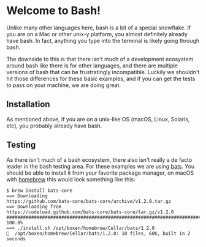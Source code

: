 # Welcome to Bash!

Unlike many other languages here, bash is a bit of a special snowflake.
If you are on a Mac or other unix-y platform, you almost definitely
already have bash. In fact, anything you type into the terminal is
likely going through bash.

The downside to this is that there isn't much of a development
ecosystem around bash like there is for other languages, and there are
multiple versions of bash that can be frustratingly incompatible. Luckily
we shouldn't hit those differences for these basic examples, and if you
can get the tests to pass on your machine, we are doing great.

## Installation

As mentioned above, if you are on a unix-like OS (macOS, Linux, Solaris,
etc), you probably already have bash.

## Testing

As there isn't much of a bash ecosystem, there also isn't really a de
facto leader in the bash testing area. For these examples we are using
[bats](https://github.com/bats-core/bats-core). You should be able to
install it from your favorite package manager, on macOS with [homebrew](https://brew.sh/)
this would look something like this:

```
$ brew install bats-core
==> Downloading
https://github.com/bats-core/bats-core/archive/v1.2.0.tar.gz
==> Downloading from
https://codeload.github.com/bats-core/bats-core/tar.gz/v1.2.0
########################################################################
100.0%
==> ./install.sh /opt/boxen/homebrew/Cellar/bats/1.2.0
🍺  /opt/boxen/homebrew/Cellar/bats/1.2.0: 10 files, 60K, built in 2
seconds
```
